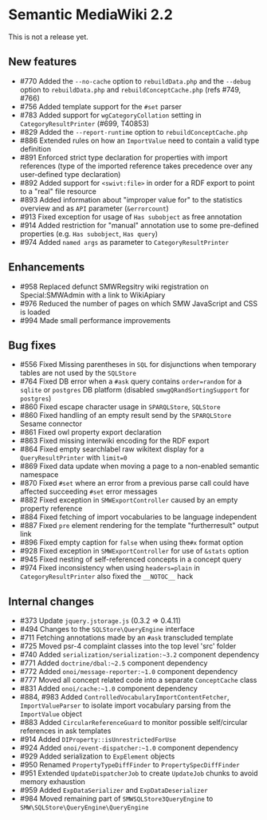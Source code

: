 # Semantic MediaWiki 2.2

This is not a release yet.

## New features

* #770 Added the `--no-cache` option to `rebuildData.php` and the `--debug` option to `rebuildData.php` and `rebuildConceptCache.php` (refs #749, #766)
* #756 Added template support for the `#set` parser
* #783 Added support for `wgCategoryCollation` setting in `CategoryResultPrinter` (#699, T40853)
* #829 Added the `--report-runtime` option to `rebuildConceptCache.php`
* #886 Extended rules on how an `ImportValue` need to contain a valid type definition
* #891 Enforced strict type declaration for properties with import references (type of the imported reference takes precedence over any user-defined type declaration)
* #892 Added support for `<swivt:file>` in order for a RDF export to point to a "real" file resource
* #893 Added information about "improper value for" to the statistics overview and as `API` parameter (`&errorcount`)
* #913 Fixed exception for usage of `Has subobject` as free annotation
* #914 Added restriction for "manual" annotation use to some pre-defined properties (e.g. `Has subobject`, `Has query`)
* #974 Added `named args` as parameter to `CategoryResultPrinter`
 
## Enhancements

* #958 Replaced defunct SMWRegsitry wiki registration on Special:SMWAdmin with a link to WikiApiary
* #976 Reduced the number of pages on which SMW JavaScript and CSS is loaded
* #994 Made small performance improvements

## Bug fixes

* #556 Fixed Missing parentheses in `SQL` for disjunctions when temporary tables are not used by the `SQLStore`
* #764 Fixed DB error when a `#ask` query contains `order=random` for a `sqlite` or `postgres` DB platform (disabled `smwgQRandSortingSupport` for `postgres`)
* #860 Fixed escape character usage in `SPARQLStore`, `SQLStore`
* #860 Fixed handling of an empty result send by the `SPARQLStore` Sesame connector
* #861 Fixed owl property export declaration
* #863 Fixed missing interwiki encoding for the RDF export
* #864 Fixed empty searchlabel raw wikitext display for a `QueryResultPrinter` with `limit=0`
* #869 Fixed data update when moving a page to a non-enabled semantic namespace
* #870 Fixed `#set` where an error from a previous parse call could have affected succeeding `#set` error messages
* #882 Fixed exception in `SMWExportController` caused by an empty property reference
* #884 Fixed fetching of import vocabularies to be language independent
* #887 Fixed `pre` element rendering for the template "furtherresult" output link
* #896 Fixed empty caption for `false` when using the`#x` format option
* #928 Fixed exception in `SMWExportController` for use of `&stats` option
* #945 Fixed nesting of self-referenced concepts in a concept query
* #974 Fixed inconsistency when using `headers=plain` in `CategoryResultPrinter` also fixed the `__NOTOC__` hack

## Internal changes
* #373 Update `jquery.jstorage.js` (0.3.2 => 0.4.11)
* #494 Changes to the `SQLStore\QueryEngine` interface
* #711 Fetching annotations made by an `#ask` transcluded template 
* #725 Moved psr-4 complaint classes into the top level 'src' folder
* #740 Added `serialization/serialization:~3.2` component dependency
* #771 Added `doctrine/dbal:~2.5` component dependency
* #772 Added `onoi/message-reporter:~1.0` component dependency
* #777 Moved all concept related code into a separate `ConceptCache` class
* #831 Added `onoi/cache:~1.0` component dependency
* #884, #983 Added `ControlledVocabularyImportContentFetcher`, `ImportValueParser` to isolate import vocabulary parsing from the `ImportValue` object
* #883 Added `CircularReferenceGuard` to monitor possible self/circular references in ask templates
* #914 Added `DIProperty::isUnrestrictedForUse`
* #924 Added `onoi/event-dispatcher:~1.0` component dependency
* #929 Added serialization to `ExpElement` objects
* #950 Renamed `PropertyTypeDiffFinder` to `PropertySpecDiffFinder`
* #951 Extended `UpdateDispatcherJob` to create `UpdateJob` chunks to avoid memory exhaustion
* #959 Added `ExpDataSerializer` and `ExpDataDeserializer`
* #984 Moved remaining part of `SMWSQLStore3QueryEngine` to `SMW\SQLStore\QueryEngine\QueryEngine`
